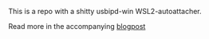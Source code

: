 This is a repo with a shitty usbipd-win WSL2-autoattacher.

Read more in the accompanying [blogpost](https://blog.luben.se/2021/12/18/wsl-serials.html)
